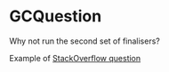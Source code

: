 # GCQuestion
Why not run the second set of finalisers?

Example of [StackOverflow question](http://stackoverflow.com/questions/28044567/why-not-run-the-last-c-sharp-finalizers-before-exit)
